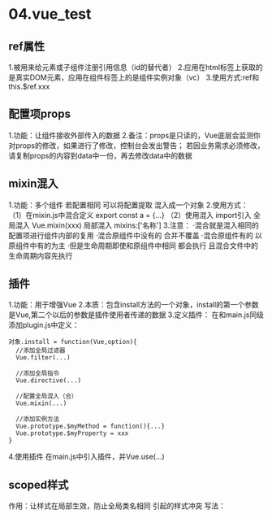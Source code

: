 # 04.vue_test

## ref属性
  1.被用来给元素或子组件注册引用信息（id的替代者）
  2.应用在html标签上获取的是真实DOM元素，应用在组件标签上的是组件实例对象（vc）
  3.使用方式:ref和this.$ref.xxx

## 配置项props
  1.功能：让组件接收外部传入的数据
  2.备注：props是只读的，Vue底层会监测你对props的修改，如果进行了修改，控制台会发出警告；
    若因业务需求必须修改，请复制props的内容到data中一份，再去修改data中的数据

## mixin混入
  1.功能：多个组件 若配置相同 可以将配置提取 混入成一个对象
  2.使用方式：  
    （1）在mixin.js中混合定义 export const a = {...}
    （2）使用混入 import引入
      全局混入 Vue.mixin(xxx)
      局部混入 mixins:['名称']
  3.注意：
    ·混合就是混入相同的配置项进行组件内部的复用
    ·混合原组件中没有的 合并不覆盖
    ·混合原组件有的 以原组件中有的为主
    ·但是生命周期即使和原组件中相同 都会执行 且混合文件中的生命周期内容先执行

## 插件
  1.功能：用于增强Vue
  2.本质：包含install方法的一个对象，install的第一个参数是Vue,第二个以后的参数是插件使用者传递的数据
  3.定义插件：
    在和main.js同级添加plugin.js中定义：

    对象.install = function(Vue,option){
      //添加全局过滤器
      Vue.filter(...)

      //添加全局指令
      Vue.directive(...)

      //配置全局混入（合）
      Vue.mixin(...)

      //添加实例方法
      Vue.prototype.$myMethod = function(){...}
      Vue.prototype.$myProperty = xxx
    }
  4.使用插件
    在main.js中引入插件，并Vue.use(...)




## scoped样式
  作用：让样式在局部生效，防止全局类名相同 引起的样式冲突
  写法：<style scoped>